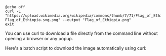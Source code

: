 
````
@echo off
curl -L "https://upload.wikimedia.org/wikipedia/commons/thumb/7/71/Flag_of_Ethiopia.svg/1200px-Flag_of_Ethiopia.svg.png" --output "Flag_of_Ethiopia.png"
exit
````
You can use curl to download a file directly from the command line without opening a browser or any popup.

Here's a batch script to download the image automatically using curl:
